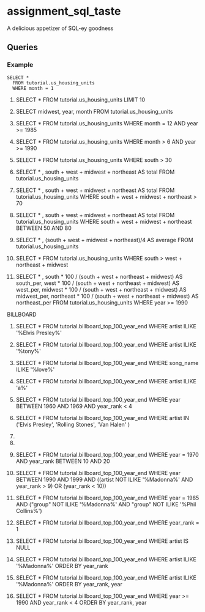 # assignment_sql_taste
A delicious appetizer of SQL-ey goodness


## Queries

### Example

```
SELECT *
  FROM tutorial.us_housing_units
  WHERE month = 1
```

1. SELECT *
  FROM tutorial.us_housing_units
  LIMIT 10

2. SELECT midwest,
        year,
        month
  FROM tutorial.us_housing_units

  3. SELECT *
  FROM tutorial.us_housing_units
  WHERE month = 12 AND year >= 1985

  4. SELECT *
  FROM tutorial.us_housing_units
  WHERE month > 6 AND year >= 1990

  5. SELECT *
  FROM tutorial.us_housing_units
  WHERE south > 30

  6. SELECT * ,
  south + west + midwest + northeast AS total
  FROM tutorial.us_housing_units

  7. SELECT * ,
   south + west + midwest + northeast AS total
  FROM tutorial.us_housing_units
  WHERE south + west + midwest + northeast > 70

  8. SELECT * ,
   south + west + midwest + northeast AS total
  FROM tutorial.us_housing_units
  WHERE south + west + midwest + northeast BETWEEN 50 AND 80

  9. SELECT * ,
   (south + west + midwest + northeast)/4 AS average
  FROM tutorial.us_housing_units

  10. SELECT *
  FROM tutorial.us_housing_units
  WHERE south > west + northeast + midwest

  11. SELECT * ,
  south * 100 / (south + west + northeast + midwest) AS south_per,
  west * 100 / (south + west + northeast + midwest) AS west_per,
  midwest * 100 / (south + west + northeast + midwest) AS midwest_per,
  northeast * 100 / (south + west + northeast + midwest) AS northeast_per
  FROM tutorial.us_housing_units
  WHERE year >= 1990

  BILLBOARD

  1. SELECT *
  FROM tutorial.billboard_top_100_year_end
  WHERE artist ILIKE '%Elvis Presley%'

  2. SELECT *
  FROM tutorial.billboard_top_100_year_end
  WHERE artist ILIKE '%tony%'

  3. SELECT *
  FROM tutorial.billboard_top_100_year_end
  WHERE song_name ILIKE '%love%'

  4. SELECT *
  FROM tutorial.billboard_top_100_year_end
  WHERE artist ILIKE 'a%'

  5. SELECT *
  FROM tutorial.billboard_top_100_year_end
  WHERE year BETWEEN 1960 AND 1969
  AND year_rank < 4

  6. SELECT *
  FROM tutorial.billboard_top_100_year_end
  WHERE artist IN ('Elvis Presley', 'Rolling Stones', 'Van Halen' ) 

  7.

  8.

  9. SELECT * 
  FROM tutorial.billboard_top_100_year_end
  WHERE year = 1970 AND year_rank BETWEEN 10 AND 20

  10. SELECT * 
  FROM tutorial.billboard_top_100_year_end
WHERE year BETWEEN 1990 AND 1999 AND ((artist NOT ILIKE '%Madonna%' AND year_rank > 9) OR (year_rank < 10))

11. SELECT * 
  FROM tutorial.billboard_top_100_year_end
WHERE year = 1985 AND ("group" NOT ILIKE '%Madonna%' AND "group" NOT ILIKE '%Phil Collins%')

12. SELECT * 
  FROM tutorial.billboard_top_100_year_end
WHERE year_rank = 1

13. SELECT * 
  FROM tutorial.billboard_top_100_year_end
WHERE artist IS NULL

14. SELECT * 
  FROM tutorial.billboard_top_100_year_end
WHERE artist ILIKE '%Madonna%'
ORDER BY year_rank

15. SELECT * 
  FROM tutorial.billboard_top_100_year_end
WHERE artist ILIKE '%Madonna%'
ORDER BY year_rank, year

16. SELECT * 
  FROM tutorial.billboard_top_100_year_end
WHERE year >= 1990 AND year_rank < 4
ORDER BY year_rank, year
